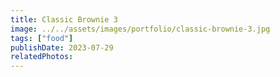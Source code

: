```yaml
---
title: Classic Brownie 3
image: ../../assets/images/portfolio/classic-brownie-3.jpg
tags: ["food"]
publishDate: 2023-07-29
relatedPhotos:
---
```

